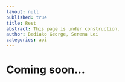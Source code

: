 ```yaml
---
layout: null
published: true
title: Rest
abstract: This page is under construction.
author: Bediako George, Serena Lei
categories: api
---
```


# Coming soon...